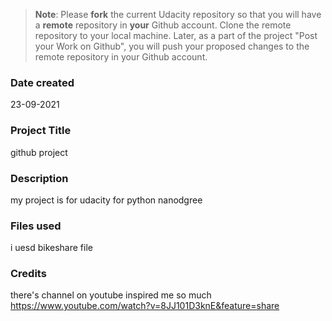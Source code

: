 >**Note**: Please **fork** the current Udacity repository so that you will have a **remote** repository in **your** Github account. Clone the remote repository to your local machine. Later, as a part of the project "Post your Work on Github", you will push your proposed changes to the remote repository in your Github account.

### Date created
23-09-2021

### Project Title
github project

### Description
my project is for udacity for python nanodgree

### Files used
i uesd bikeshare file 

### Credits
there's channel on youtube inspired me so much
https://www.youtube.com/watch?v=8JJ101D3knE&feature=share

